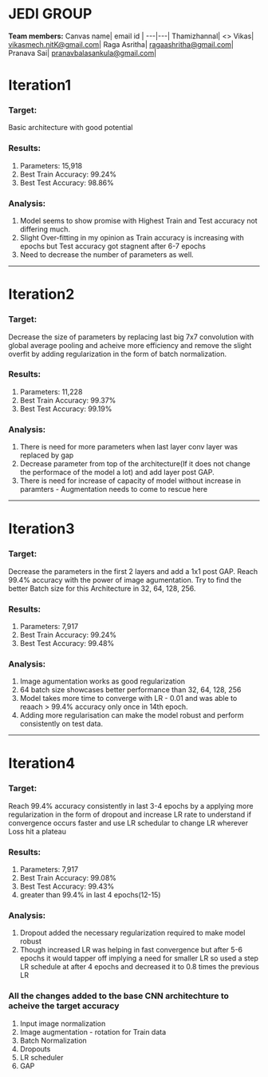 # JEDI GROUP

**Team members:**
Canvas name| email id |
---|---|
Thamizhannal| <>
Vikas| vikasmech.nitK@gmail.com|
Raga Asritha| ragaashritha@gmail.com|
Pranava Sai| pranavbalasankula@gmail.com|

# Iteration1

### Target:
Basic architecture with good potential 

### Results:
1. Parameters: 15,918
2. Best Train Accuracy: 99.24%
3. Best Test Accuracy: 98.86%

### Analysis:
1. Model seems to show promise with Highest Train and Test accuracy not differing much.
2. Slight Over-fitting in my opinion as Train accuracy is increasing with epochs but Test accuracy got stagnent after 6-7 epochs
3. Need to decrease the number of parameters as well.
--------

# Iteration2
### Target:
Decrease the size of parameters by replacing last big 7x7 convolution with global average pooling and acheive more efficiency and remove the slight overfit by adding regularization in the form of batch normalization.

### Results:
1. Parameters: 11,228
2. Best Train Accuracy: 99.37%
3. Best Test Accuracy: 99.19%

### Analysis:
1. There is need for more parameters when last layer conv layer was replaced by gap
2. Decrease parameter from top of the architecture(If it does not change the performace of the model a lot) and add layer post GAP. 
3. There is need for increase of capacity of model without increase in paramters - Augmentation needs to come to rescue here
----------
# Iteration3 
### Target:
Decrease the parameters in the first 2 layers and add a 1x1 post GAP. Reach 99.4% accuracy with the power of image agumentation. Try to find the better Batch size for this Architecture in 32, 64, 128, 256.

### Results:
1. Parameters: 7,917
2. Best Train Accuracy: 99.24%
3. Best Test Accuracy: 99.48%

### Analysis:
1. Image agumentation works as good regularization
2. 64 batch size showcases better performance than 32, 64, 128, 256
3. Model takes more time to converge with LR - 0.01 and was able to reaach > 99.4% accuracy only once in 14th epoch.
4. Adding more regularisation can make the model robust and perform consistently on test data.
-------------
# Iteration4 
### Target:
Reach 99.4% accuracy consistently in last 3-4 epochs by a applying more regularization in the form of dropout and increase LR rate to understand if convergence occurs faster and use LR schedular to change LR wherever Loss hit a plateau

### Results:
1. Parameters: 7,917
2. Best Train Accuracy: 99.08%
3. Best Test Accuracy: 99.43% 
4. greater than 99.4% in last 4 epochs(12-15)

### Analysis:
1. Dropout added the necessary regularization required to make model robust
2. Though increased LR was helping in fast convergence but after 5-6 epochs it would tapper off implying a need for smaller LR so used a step LR schedule at after 4 epochs and decreased it to 0.8 times the previous LR

### All the changes added to the base CNN architechture to acheive the target accuracy 
1. Input image normalization
2. Image augmentation - rotation for Train data 
3. Batch Normalization
4. Dropouts 
5. LR scheduler 
6. GAP

 
